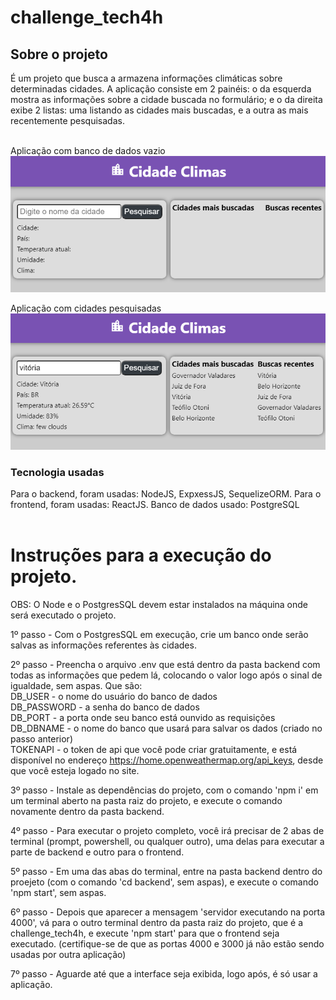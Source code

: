 # challenge_tech4h
<h2>Sobre o projeto</h2>
É um projeto que busca a armazena informações climáticas sobre determinadas cidades.
A aplicação consiste em 2 painéis: o da esquerda mostra as informações sobre a cidade buscada no formulário; e o da direita exibe 2 listas: uma listando as cidades mais buscadas, e a outra as mais recentemente pesquisadas. <br><br>

Aplicação com banco de dados vazio <br>
<img src="imgs/empty-form.png"></img> <br>

Aplicação com cidades pesquisadas <br>
<img src="imgs/full-form.png"></img> <br>

<h3>Tecnologia usadas</h3>
Para o backend, foram usadas: NodeJS, ExpxessJS, SequelizeORM.
Para o frontend, foram usadas: ReactJS.
Banco de dados usado: PostgreSQL <br><br>

# Instruções para a execução do projeto. 
OBS: O Node e o PostgresSQL devem estar instalados na máquina onde será executado o projeto.

1º passo - Com o PostgresSQL em execução, crie um banco onde serão salvas as informações referentes às cidades.

2º passo - Preencha o arquivo .env que está dentro da pasta backend com todas as informações que pedem lá, colocando o valor logo após o sinal de igualdade, sem aspas. Que são:<br> DB_USER - o nome do usuário do banco de dados <br>
DB_PASSWORD - a senha do banco de dados <br>
DB_PORT - a porta onde seu banco está ounvido as requisições <br>
DB_DBNAME - o nome do banco que usará para salvar os dados (criado no passo anterior) <br>
TOKENAPI - o token de api que você pode criar gratuitamente, e está disponível no endereço https://home.openweathermap.org/api_keys, desde que você esteja logado no site. <br>

3º passo - Instale as dependências do projeto, com o comando 'npm i' em um terminal aberto na pasta raiz do projeto, e execute o comando novamente dentro da pasta backend.

4º passo - Para executar o projeto completo, você irá precisar de 2 abas de terminal (prompt, powershell, ou qualquer outro), uma delas para executar a parte de backend e outro para o frontend.

5º passo - Em uma das abas do terminal, entre na pasta backend dentro do proejeto (com o comando 'cd backend', sem aspas), e execute o comando 'npm start', sem aspas.

6º passo - Depois que aparecer a mensagem 'servidor executando na porta 4000', vá para o outro terminal dentro da pasta raiz do projeto, que é a challenge_tech4h, e execute 'npm start' para que o frontend seja executado. (certifique-se de que as portas 4000 e 3000 já não estão sendo usadas por outra aplicação)

7º passo - Aguarde até que a interface seja exibida, logo após, é só usar a aplicação.
